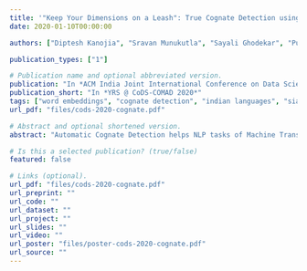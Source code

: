 ```yaml
---
title: '"Keep Your Dimensions on a Leash": True Cognate Detection using Siamese Deep Neural Networks'
date: 2020-01-10T00:00:00

authors: ["Diptesh Kanojia", "Sravan Munukutla", "Sayali Ghodekar", "Pushpak Bhattacharyya", "Malhar Kulkarni" ]

publication_types: ["1"]

# Publication name and optional abbreviated version.
publication: "In *ACM India Joint International Conference on Data Science and Management of Data*"
publication_short: "In *YRS @ CoDS-COMAD 2020*"
tags: ["word embeddings", "cognate detection", "indian languages", "siamese networks", "theoretical"]
url_pdf: "files/cods-2020-cognate.pdf"

# Abstract and optional shortened version.
abstract: "Automatic Cognate Detection helps NLP tasks of Machine Translation, Information Retrieval, and Phylogenetics. Cognate words are defined as word pairs across languages which exhibit partial or full lexical similarity and mean the same (e.g., hund-hound in German-English). In this paper, we use a Siamese Feed-forward neural network with word-embeddings to detect such word pairs. Our experiments with various embedding dimensions show larger embedding dimensions can only be used for large corpora sizes for this task. On a dataset built using linked Indian Wordnets, our approach beats the baseline approach with a significant margin (up to 71%) with the best F-score of 0.85% on the Hindi-Gujarati language pair."

# Is this a selected publication? (true/false)
featured: false

# Links (optional).
url_pdf: "files/cods-2020-cognate.pdf"
url_preprint: ""
url_code: ""
url_dataset: ""
url_project: ""
url_slides: ""
url_video: ""
url_poster: "files/poster-cods-2020-cognate.pdf"
url_source: ""
---
```

